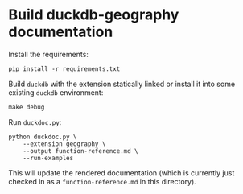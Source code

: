 
# Build duckdb-geography documentation

Install the requirements:

```shell
pip install -r requirements.txt
```

Build `duckdb` with the extension statically linked or install it
into some existing `duckdb` environment:

```shell
make debug
```

Run `duckdoc.py`:

```shell
python duckdoc.py \
    --extension geography \
    --output function-reference.md \
    --run-examples
```

This will update the rendered documentation (which is currently just checked in
as a `function-reference.md` in this directory).
